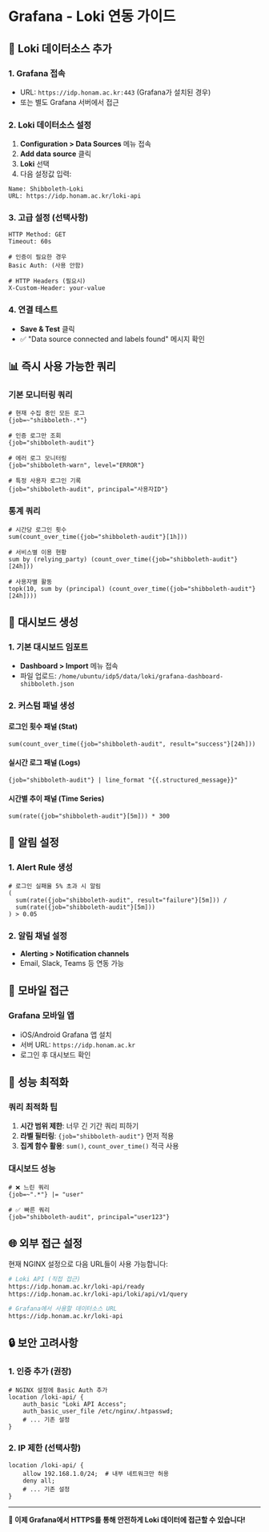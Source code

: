 # Grafana - Loki 연동 가이드

## 🔗 Loki 데이터소스 추가

### 1. Grafana 접속
- URL: `https://idp.honam.ac.kr:443` (Grafana가 설치된 경우)
- 또는 별도 Grafana 서버에서 접근

### 2. Loki 데이터소스 설정
1. **Configuration > Data Sources** 메뉴 접속
2. **Add data source** 클릭
3. **Loki** 선택
4. 다음 설정값 입력:

```
Name: Shibboleth-Loki
URL: https://idp.honam.ac.kr/loki-api
```

### 3. 고급 설정 (선택사항)
```
HTTP Method: GET
Timeout: 60s

# 인증이 필요한 경우
Basic Auth: (사용 안함)

# HTTP Headers (필요시)
X-Custom-Header: your-value
```

### 4. 연결 테스트
- **Save & Test** 클릭
- ✅ "Data source connected and labels found" 메시지 확인

## 📊 즉시 사용 가능한 쿼리

### 기본 모니터링 쿼리
```logql
# 현재 수집 중인 모든 로그
{job=~"shibboleth-.*"}

# 인증 로그만 조회
{job="shibboleth-audit"}

# 에러 로그 모니터링
{job="shibboleth-warn", level="ERROR"}

# 특정 사용자 로그인 기록
{job="shibboleth-audit", principal="사용자ID"}
```

### 통계 쿼리
```logql
# 시간당 로그인 횟수
sum(count_over_time({job="shibboleth-audit"}[1h]))

# 서비스별 이용 현황
sum by (relying_party) (count_over_time({job="shibboleth-audit"}[24h]))

# 사용자별 활동
topk(10, sum by (principal) (count_over_time({job="shibboleth-audit"}[24h])))
```

## 🎨 대시보드 생성

### 1. 기본 대시보드 임포트
- **Dashboard > Import** 메뉴 접속
- 파일 업로드: `/home/ubuntu/idp5/data/loki/grafana-dashboard-shibboleth.json`

### 2. 커스텀 패널 생성

#### 로그인 횟수 패널 (Stat)
```logql
sum(count_over_time({job="shibboleth-audit", result="success"}[24h]))
```

#### 실시간 로그 패널 (Logs)
```logql
{job="shibboleth-audit"} | line_format "{{.structured_message}}"
```

#### 시간별 추이 패널 (Time Series)
```logql
sum(rate({job="shibboleth-audit"}[5m])) * 300
```

## 🚨 알림 설정

### 1. Alert Rule 생성
```logql
# 로그인 실패율 5% 초과 시 알림
(
  sum(rate({job="shibboleth-audit", result="failure"}[5m])) /
  sum(rate({job="shibboleth-audit"}[5m]))
) > 0.05
```

### 2. 알림 채널 설정
- **Alerting > Notification channels**
- Email, Slack, Teams 등 연동 가능

## 📱 모바일 접근

### Grafana 모바일 앱
- iOS/Android Grafana 앱 설치
- 서버 URL: `https://idp.honam.ac.kr`
- 로그인 후 대시보드 확인

## 🔧 성능 최적화

### 쿼리 최적화 팁
1. **시간 범위 제한**: 너무 긴 기간 쿼리 피하기
2. **라벨 필터링**: `{job="shibboleth-audit"}` 먼저 적용
3. **집계 함수 활용**: `sum()`, `count_over_time()` 적극 사용

### 대시보드 성능
```logql
# ❌ 느린 쿼리
{job=~".*"} |= "user"

# ✅ 빠른 쿼리  
{job="shibboleth-audit", principal="user123"}
```

## 🌐 외부 접근 설정

현재 NGINX 설정으로 다음 URL들이 사용 가능합니다:

```bash
# Loki API (직접 접근)
https://idp.honam.ac.kr/loki-api/ready
https://idp.honam.ac.kr/loki-api/loki/api/v1/query

# Grafana에서 사용할 데이터소스 URL
https://idp.honam.ac.kr/loki-api
```

## 🔒 보안 고려사항

### 1. 인증 추가 (권장)
```nginx
# NGINX 설정에 Basic Auth 추가
location /loki-api/ {
    auth_basic "Loki API Access";
    auth_basic_user_file /etc/nginx/.htpasswd;
    # ... 기존 설정
}
```

### 2. IP 제한 (선택사항)
```nginx
location /loki-api/ {
    allow 192.168.1.0/24;  # 내부 네트워크만 허용
    deny all;
    # ... 기존 설정
}
```

---

**🎉 이제 Grafana에서 HTTPS를 통해 안전하게 Loki 데이터에 접근할 수 있습니다!**